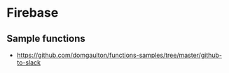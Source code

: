 # Firebase

## Sample functions
* https://github.com/domgaulton/functions-samples/tree/master/github-to-slack